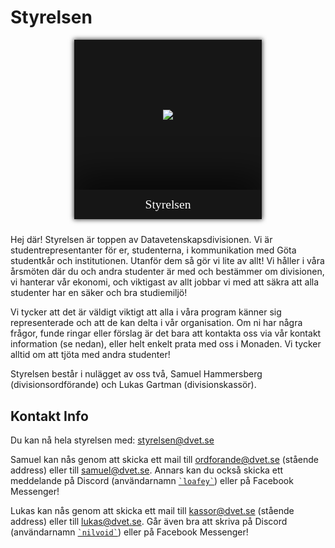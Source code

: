<style>
    .committee-page-holder {
        display: flex;
        hyphens: auto;
        word-wrap: break-word;
        flex-direction: row;
        overflow-wrap: break-word;
        gap: 40px;
        align-items: flex-start;
        justify-content: space-between;
        flex-wrap: wrap;
    }

    .committee-page-text {
        max-width: 700px;
    }

    @media (max-width: 1100px) {
        .committee-page-holder {
            gap: 10px;
            flex-direction: column-reverse;
            align-items: center;
            justify-content: start;
        }
    }

    .committee-page-image {
        display: grid;
        grid-template-rows: 240px auto;
        min-width: 300px;
        background-color: #161616;
        overflow: hidden;
        box-shadow: 0px 0px 7px 1px rgba(0, 0, 0, 0.75);
    }
    .committee-page-image div { 
        display: flex;
        justify-content: center;
        align-items: center;
    }
    .committee-page-image span {
        color: white;
        text-align: center;
        font-size: 1.4em;
        line-height: 1.4em;
        padding: 10px;
        box-shadow: 0px -15px 56px 4px rgba(0, 0, 0, 0.75);
        font-family: "Press Start 2P";
    }
</style>

# Styrelsen
<div class="committee-page-holder">
    <div lang="se-SE" class="committee-page-text">
        <p>
            Hej där!
            Styrelsen är toppen av Datavetenskapsdivisionen. Vi är
            studentrepresentanter för er, studenterna, i kommunikation
            med Göta studentkår och institutionen. Utanför dem så gör vi
            lite av allt! Vi håller i våra årsmöten där
            du och andra studenter är med och bestämmer om divisionen,
            vi hanterar vår ekonomi, och viktigast av allt jobbar vi med att
            säkra att alla studenter har en säker och bra studiemiljö!
        </p>
        <p>
            Vi tycker att det är väldigt viktigt att alla i våra program 
            känner sig representerade och att de kan delta i vår organisation.
            Om ni har några frågor, funde ringar eller förslag är det bara
            att kontakta oss via vår kontakt information (se nedan), eller helt
            enkelt prata med oss i Monaden. Vi tycker alltid om att tjöta med
            andra studenter!
        </p>
        <p>
            Styrelsen består i nulägget av oss två, Samuel Hammersberg (divisionsordförande) och Lukas Gartman (divisionskassör).
        </p>
        <h2>Kontakt Info</h2>
        <p>
            Du kan nå hela styrelsen med: <a href="mailto:styrelsen@dvet.se">styrelsen@dvet.se</a>
        </p>
        <p>
            Samuel kan nås genom att skicka ett mail till 
            <a href="mailto:ordforande@dvet.se">ordforande@dvet.se</a> (stående address) eller till
            <a href="mailto:samuel@dvet.se">samuel@dvet.se</a>. 
            Annars kan du också skicka ett meddelande på Discord (användarnamn <a href="https://discordapp.com/users/216650745271943168"><code>`loafey`</code></a>) 
            eller på Facebook Messenger!
        </p>
        <p>
            Lukas kan nås genom att skicka ett mail till 
            <a href="mailto:kassor@dvet.se">kassor@dvet.se</a> (stående address) eller till
            <a href="mailto:lukas@dvet.se">lukas@dvet.se</a>. 
            Går även bra att skriva på Discord (användarnamn <a href="https://discordapp.com/users/137933060644667392"><code>`nilvoid`</code></a>) 
            eller på Facebook Messenger!
        </p>
    </div>
    <div class="committee-page-image">
        <div>
            <img src="https://media.discordapp.net/attachments/1032731948575117382/1119330293300596756/BraveDown.Com-another-one-VZ-THXE-fIs.gif" />
        </div>
        <span>Styrelsen</span>
    </div>
</div>
